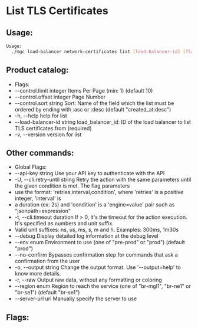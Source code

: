 # List TLS Certificates

## Usage:
```bash
Usage:
  ./mgc load-balancer network-certificates list [load-balancer-id] [flags]
```

## Product catalog:
- Flags:
- --control.limit integer     Items Per Page (min: 1) (default 10)
- --control.offset integer    Page Number
- --control.sort string        Sort: Name of the field which the list must be ordered by ending with :asc or :desc (default "created_at:desc")
- -h, --help                      help for list
- --load-balancer-id string   load_balancer_id: ID of the load balancer to list TLS certificates from (required)
- -v, --version                   version for list

## Other commands:
- Global Flags:
- --api-key string           Use your API key to authenticate with the API
- -U, --cli.retry-until string   Retry the action with the same parameters until the given condition is met. The flag parameters
- use the format: 'retries,interval,condition', where 'retries' is a positive integer, 'interval' is
- a duration (ex: 2s) and 'condition' is a 'engine=value' pair such as "jsonpath=expression"
- -t, --cli.timeout duration     If > 0, it's the timeout for the action execution. It's specified as numbers and unit suffix.
- Valid unit suffixes: ns, us, ms, s, m and h. Examples: 300ms, 1m30s
- --debug                    Display detailed log information at the debug level
- --env enum                 Environment to use (one of "pre-prod" or "prod") (default "prod")
- --no-confirm               Bypasses confirmation step for commands that ask a confirmation from the user
- -o, --output string            Change the output format. Use '--output=help' to know more details.
- -r, --raw                      Output raw data, without any formatting or coloring
- --region enum              Region to reach the service (one of "br-mgl1", "br-ne1" or "br-se1") (default "br-se1")
- --server-url uri           Manually specify the server to use

## Flags:
```bash

```

